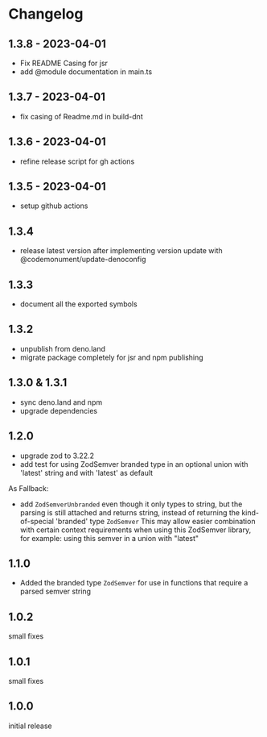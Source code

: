 # Changelog

## 1.3.8 - 2023-04-01

- Fix README Casing for jsr
- add @module documentation in main.ts

## 1.3.7 - 2023-04-01

- fix casing of Readme.md in build-dnt

## 1.3.6 - 2023-04-01

- refine release script for gh actions

## 1.3.5 - 2023-04-01

- setup github actions

## 1.3.4

- release latest version after implementing version update with @codemonument/update-denoconfig

## 1.3.3

- document all the exported symbols

## 1.3.2

- unpublish from deno.land
- migrate package completely for jsr and npm publishing

## 1.3.0 & 1.3.1

- sync deno.land and npm
- upgrade dependencies

## 1.2.0

- upgrade zod to 3.22.2
- add test for using ZodSemver branded type in an optional union with 'latest' string and with 'latest' as default

As Fallback:

- add `ZodSemverUnbranded` even though it only types to string, but the parsing is still attached and returns string,
  instead of returning the kind-of-special 'branded' type `ZodSemver`
  This may allow easier combination with certain context requirements when using this ZodSemver library,
  for example: using this semver in a union with "latest"

## 1.1.0

- Added the branded type `ZodSemver` for use in functions that require a parsed semver string

## 1.0.2

small fixes

## 1.0.1

small fixes

## 1.0.0

initial release
